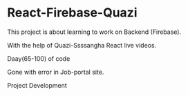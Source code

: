 # React-Firebase-Quazi

This project is about learning to work on Backend (Firebase).

With the help of Quazi-Ssssangha React live videos.

Daay(65-100) of code

Gone with error in Job-portal site.

Project Development
